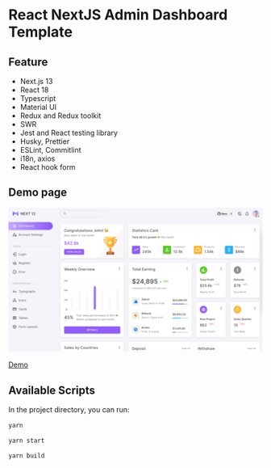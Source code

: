 # React NextJS Admin Dashboard Template

## Feature
- Next.js 13
- React 18
- Typescript
- Material UI
- Redux and Redux toolkit
- SWR
- Jest and React testing library
- Husky, Prettier
- ESLint, Commitlint
- i18n, axios
- React hook form

## Demo page
![alt text](./.docs/demo.png "Demo")

[Demo](https://next-js-template-ebon-one.vercel.app/)


## Available Scripts

In the project directory, you can run:

```
yarn
```

```
yarn start
```

```
yarn build
```

